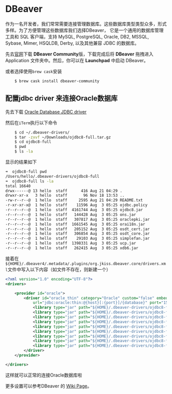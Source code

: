 # DBeaver

作为一名开发者，我们常常需要连接管理数据库。这些数据库类型类型众多，形式多样。为了方便管理这些数据库我们选择DBeaver， 它是一个通用的数据库管理工具和 SQL 客户端，支持 MySQL, PostgreSQL, Oracle, DB2, MSSQL, Sybase, Mimer, HSQLDB, Derby, 以及其他兼容 JDBC 的数据库。

先去[官网](https://dbeaver.io/download/)下载 **DBeaver Community**版，下载完成后将 **DBeaver** 拖拽进入 Application 文件夹中。然后，你可以在 **Launchpad** 中启动 DBeaver。

或者选择使用`brew cask`安装

```bash
    $ brew cask install dbeaver-community
```

## 配置jdbc driver 来连接Oracle数据库

先去下载 [Oracle Database JDBC driver](https://www.oracle.com/technetwork/database/application-development/jdbc/downloads/index.html)

然后在`iTerm`执行以下命令

```bash
    $ cd ~/.dbeaver-drivers/
    $ tar -zxvf ~/Downloads/ojdbc8-full.tar.gz
    $ cd ojdbc8-full
    $ pwd
    $ ls -la
```

显示的结果如下

```bash
➜  ojdbc8-full pwd
/Users/hello/.dbeaver-drivers/ojdbc8-full
➜  ojdbc8-full ls -la
total 16640
drwx------@ 13 hello  staff      416 Aug 21 04:29 .
drwxr-xr-x   3 hello  staff       96 Nov 18 13:53 ..
-rw-r--r--@  1 hello  staff     2595 Aug 21 04:29 README.txt
-r-xr-xr-x@  1 hello  staff    11596 Aug  3 05:25 ojdbc.policy
-r--r--r--@  1 hello  staff  4161744 Aug  3 05:25 ojdbc8.jar
-r--r--r--@  1 hello  staff   144428 Aug  3 05:25 ons.jar
-r--r--r--@  1 hello  staff   307817 Aug  3 05:25 oraclepki.jar
-r--r--r--@  1 hello  staff  1661545 Aug  3 05:25 orai18n.jar
-r--r--r--@  1 hello  staff   205152 Aug  3 05:25 osdt_cert.jar
-r--r--r--@  1 hello  staff   306854 Aug  3 05:25 osdt_core.jar
-r--r--r--@  1 hello  staff    29103 Aug  3 05:25 simplefan.jar
-r--r--r--@  1 hello  staff  1398331 Aug  3 05:25 ucp.jar
-r--r--r--@  1 hello  staff   262415 Aug  3 05:25 xdb6.jar
```

接着在`${HOME}/.dbeaver4/.metadata/.plugins/org.jkiss.dbeaver.core/drivers.xml`文件中写入以下内容（如文件不存在，则新建一个）
```xml
<?xml version="1.0" encoding="UTF-8"?>
<drivers>

    <provider id="oracle">
        <driver id="oracle_thin" category="Oracle" custom="false" embedded="false" name="Oracle" class="oracle.jdbc.OracleDriver"
            url="jdbc:oracle:thin:@{host}[:{port}]/{database}" port="1521" description="Oracle thin driver. Doesn&#39;t require Oracle client.">
            <library type="jar" path="${HOME}/.dbeaver-drivers/ojdbc8-full/ojdbc8.jar" custom="true" />
            <library type="jar" path="${HOME}/.dbeaver-drivers/ojdbc8-full/orai18n.jar" custom="true" />
            <library type="jar" path="${HOME}/.dbeaver-drivers/ojdbc8-full/xdb6.jar" custom="true" />
            <library type="jar" path="${HOME}/.dbeaver-drivers/ojdbc8-full/ons.jar" custom="true" />
            <library type="jar" path="${HOME}/.dbeaver-drivers/ojdbc8-full/oraclepki.jar" custom="true" />
            <library type="jar" path="${HOME}/.dbeaver-drivers/ojdbc8-full/osdt_cert.jar" custom="true" />
            <library type="jar" path="${HOME}/.dbeaver-drivers/ojdbc8-full/osdt_core.jar" custom="true" />
            <library type="jar" path="${HOME}/.dbeaver-drivers/ojdbc8-full/simplefan.jar" custom="true" />
            <library type="jar" path="${HOME}/.dbeaver-drivers/ojdbc8-full/ucp.jar" custom="true" />
        </driver>
    </provider>

</drivers>
```

这样就可以正常的连接Oracle数据库啦

更多设置可以参考DBeaver 的 [Wiki Page](https://github.com/dbeaver/dbeaver/wiki/Admin-Manage-Drivers)。